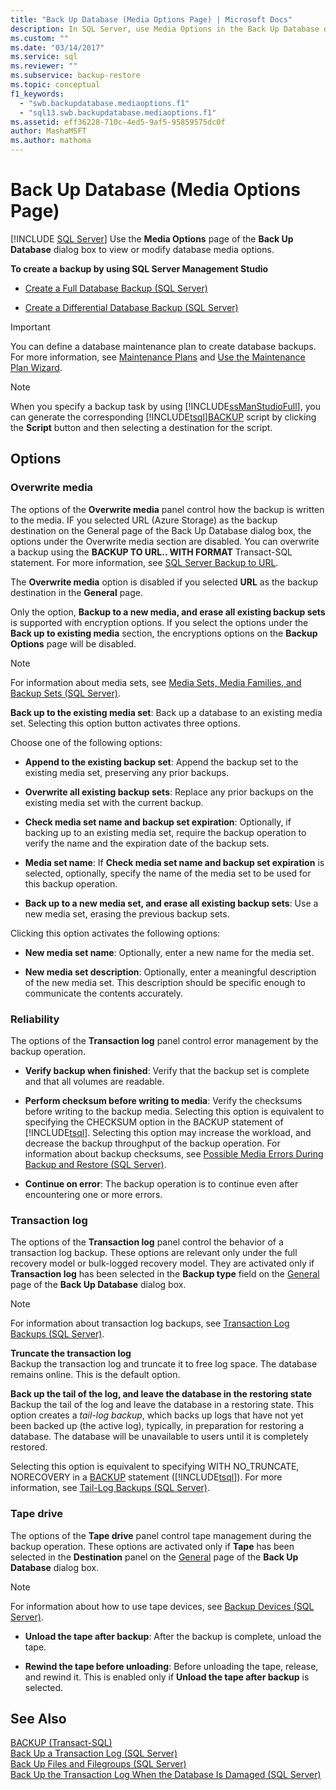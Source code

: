 ```yaml
---
title: "Back Up Database (Media Options Page) | Microsoft Docs"
description: In SQL Server, use Media Options in the Back Up Database dialog box to view/modify media options, including Overwrite media, Reliability, and Transaction log.
ms.custom: ""
ms.date: "03/14/2017"
ms.service: sql
ms.reviewer: ""
ms.subservice: backup-restore
ms.topic: conceptual
f1_keywords: 
  - "swb.backupdatabase.mediaoptions.f1"
  - "sql13.swb.backupdatabase.mediaoptions.f1"
ms.assetid: eff36228-710c-4ed5-9af5-95859575dc0f
author: MashaMSFT
ms.author: mathoma
---
```

# Back Up Database (Media Options Page)
 [!INCLUDE [SQL Server](../../includes/applies-to-version/sqlserver.md)]
  Use the  **Media Options** page of the **Back Up Database** dialog box to view or modify database media options.  
  
 **To create a backup by using SQL Server Management Studio**  
  
-   [Create a Full Database Backup &#40;SQL Server&#41;](../../relational-databases/backup-restore/create-a-full-database-backup-sql-server.md)  
  
-   [Create a Differential Database Backup &#40;SQL Server&#41;](../../relational-databases/backup-restore/create-a-differential-database-backup-sql-server.md)  
  
> [!IMPORTANT]  
>  You can define a database maintenance plan to create database backups. For more information, see [Maintenance Plans](../../relational-databases/maintenance-plans/maintenance-plans.md) and [Use the Maintenance Plan Wizard](../../relational-databases/maintenance-plans/use-the-maintenance-plan-wizard.md).  
  
> [!NOTE]  
>  When you specify a backup task by using [!INCLUDE[ssManStudioFull](../../includes/ssmanstudiofull-md.md)], you can generate the corresponding [!INCLUDE[tsql](../../includes/tsql-md.md)][BACKUP](../../t-sql/statements/backup-transact-sql.md) script by clicking the **Script** button and then selecting a destination for the script.  
  
## Options  
  
### Overwrite media  
 The options of the **Overwrite media** panel control how the backup is written to the media. IF you selected URL (Azure Storage) as the backup destination on the General page of the Back Up Database dialog box, the options under the Overwrite media section are disabled. You can overwrite a backup using the **BACKUP TO URL.. WITH FORMAT** Transact-SQL statement. For more information, see [SQL Server Backup to URL](../../relational-databases/backup-restore/sql-server-backup-to-url.md).  

 The **Overwrite media** option is disabled if you selected **URL** as the backup destination in the **General** page.
  
 Only the option, **Backup to a new media, and erase all existing backup sets** is supported with encryption options. If you select the options under the **Back up to existing media** section, the encryptions options on the **Backup Options** page will be disabled.  
  
> [!NOTE]  
>  For information about media sets, see [Media Sets, Media Families, and Backup Sets &#40;SQL Server&#41;](../../relational-databases/backup-restore/media-sets-media-families-and-backup-sets-sql-server.md).  
  
**Back up to the existing media set**: Back up a database to an existing media set. Selecting this option button activates three options.  
  
 Choose one of the following options:  
  
 - **Append to the existing backup set**: Append the backup set to the existing media set, preserving any prior backups.  
  
 - **Overwrite all existing backup sets**: Replace any prior backups on the existing media set with the current backup.  
  
 - **Check media set name and backup set expiration**: Optionally, if backing up to an existing media set, require the backup operation to verify the name and the expiration date of the backup sets.  
  
 - **Media set name**:  If **Check media set name and backup set expiration** is selected, optionally, specify the name of the media set to be used for this backup operation.  
  
 - **Back up to a new media set, and erase all existing backup sets**:  Use a new media set, erasing the previous backup sets.  
  
 Clicking this option activates the following options:  
  
 - **New media set name**: Optionally, enter a new name for the media set.  
  
 - **New media set description**:  Optionally, enter a meaningful description of the new media set. This description should be specific enough to communicate the contents accurately.  
  
### Reliability  
 The options of the **Transaction log** panel control error management by the backup operation.  
  
 - **Verify backup when finished**:  Verify that the backup set is complete and that all volumes are readable.  
  
 - **Perform checksum before writing to media**: Verify the checksums before writing to the backup media. Selecting this option is equivalent to specifying the CHECKSUM option in the BACKUP statement of [!INCLUDE[tsql](../../includes/tsql-md.md)]. Selecting this option may increase the workload, and decrease the backup throughput of the backup operation. For information about backup checksums, see [Possible Media Errors During Backup and Restore &#40;SQL Server&#41;](../../relational-databases/backup-restore/possible-media-errors-during-backup-and-restore-sql-server.md).  
  
 - **Continue on error**: The backup operation is to continue even after encountering one or more errors.  
  
### Transaction log  
 The options of the **Transaction log** panel control the behavior of a transaction log backup. These options are relevant only under the full recovery model or bulk-logged recovery model. They are activated only if **Transaction log** has been selected in the **Backup type** field on the [General](../../relational-databases/backup-restore/back-up-database-general-page.md) page of the **Back Up Database** dialog box.  
  
> [!NOTE]  
>  For information about transaction log backups, see [Transaction Log Backups &#40;SQL Server&#41;](../../relational-databases/backup-restore/transaction-log-backups-sql-server.md).  
  
 **Truncate the transaction log**  
 Backup the transaction log and truncate it to free log space. The database remains online. This is the default option.  
  
 **Back up the tail of the log, and leave the database in the restoring state**  
 Backup the tail of the log and leave the database in a restoring state. This option creates a *tail-log backup*, which backs up logs that have not yet been backed up (the active log), typically, in preparation for restoring a database. The database will be unavailable to users until it is completely restored.  
  
 Selecting this option is equivalent to specifying WITH NO_TRUNCATE, NORECOVERY in a [BACKUP](../../t-sql/statements/backup-transact-sql.md) statement ([!INCLUDE[tsql](../../includes/tsql-md.md)]). For more information, see [Tail-Log Backups &#40;SQL Server&#41;](../../relational-databases/backup-restore/tail-log-backups-sql-server.md).  
  
### Tape drive  
 The options of the **Tape drive** panel control tape management during the backup operation. These options are activated only if **Tape** has been selected in the **Destination** panel on the [General](../../relational-databases/backup-restore/back-up-database-general-page.md) page of the **Back Up Database** dialog box.  
  
> [!NOTE]  
>  For information about how to use tape devices, see [Backup Devices &#40;SQL Server&#41;](../../relational-databases/backup-restore/backup-devices-sql-server.md).  
  
 - **Unload the tape after backup**: After the backup is complete, unload the tape.  
  
 - **Rewind the tape before unloading**: Before unloading the tape, release, and rewind it. This is enabled only if **Unload the tape after backup** is selected.  
  
## See Also  
 [BACKUP &#40;Transact-SQL&#41;](../../t-sql/statements/backup-transact-sql.md)   
 [Back Up a Transaction Log &#40;SQL Server&#41;](../../relational-databases/backup-restore/back-up-a-transaction-log-sql-server.md)   
 [Back Up Files and Filegroups &#40;SQL Server&#41;](../../relational-databases/backup-restore/back-up-files-and-filegroups-sql-server.md)   
 [Back Up the Transaction Log When the Database Is Damaged &#40;SQL Server&#41;](../../relational-databases/backup-restore/back-up-the-transaction-log-when-the-database-is-damaged-sql-server.md)  
  
  
